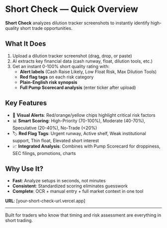 # Short Check — Quick Overview

**Short Check** analyzes dilution tracker screenshots to instantly identify high-quality short trade opportunities.

## What It Does

1. Upload a dilution tracker screenshot (drag, drop, or paste)
2. AI extracts key financial data (cash runway, float, dilution tools, etc.)
3. Get an instant 0-100% short quality rating with:
   - **Alert labels** (Cash Raise Likely, Low Float Risk, Max Dilution Tools)
   - **Red flag tags** on each risk category
   - **Plain-English risk synopsis**
   - **Full Pump Scorecard analysis** (enter ticker after upload)

## Key Features

- 🚨 **Visual Alerts**: Red/orange/yellow chips highlight critical risk factors
- 📊 **Smart Scoring**: High-Priority (70-100%), Moderate (40-70%), Speculative (20-40%), No-Trade (<20%)
- 🏷️ **Red Flag Tags**: Urgent runway, Active shelf, Weak institutional support, Thin float, Elevated short interest
- 📈 **Integrated Analysis**: Combines with Pump Scorecard for droppiness, SEC filings, promotions, charts

## Why Use It?

- **Fast**: Analyze setups in seconds, not minutes
- **Consistent**: Standardized scoring eliminates guesswork
- **Complete**: OCR + manual entry + full market context in one tool

**URL**: [your-short-check-url.vercel.app]

---

Built for traders who know that timing and risk assessment are everything in short trading.

